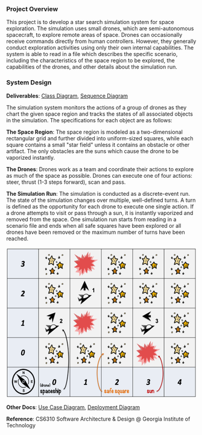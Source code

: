 ### Project Overview

This project is to develop a star search simulation system for space exploration. The simulation uses small drones, which are semi-autonomous spacecraft, to explore remote areas of space. Drones can occasionally receive commands directly from human controllers. However, they generally conduct exploration activities using only their own internal capabilities. The system is able to read in a file which describes the specific scenario, including the characteristics of the space region to be explored, the capabilities of the drones, and other details about the simulation run. 

### System Design

**Deliverables**: [Class Diagram](https://github.com/shuang379/star_search_simulation_system/blob/main/docs/class_diagram.png), [Sequence Diagram](https://github.com/shuang379/star_search_simulation_system/blob/main/docs/sequence_diagram.png)

The simulation system monitors the actions of a group of drones as they chart the given space region and tracks the states of all associated objects in the simulation. The specifications for each object are as follows:

**The Space Region**: The space region is modeled as a two-dimensional rectangular grid and further divided into uniform-sized squares, while each square contains a small "star field" unless it contains an obstacle or other artifact. The only obstacles are the suns which cause the drone to be vaporized instantly. 

**The Drones**: Drones work as a team and coordinate their actions to explore as much of the space as possible. Drones can execute one of four actions: steer, thrust (1-3 steps forward), scan and pass. 

**The Simulation Run**: The simulation is conducted as a discrete-event run. The state of the simulation changes over multiple, well-defined turns. A turn is defined as the opportunity for each drone to execute one single action. If a drone attempts to visit or pass through a sun, it is instantly vaporized and removed from the space. One simulation run starts from reading in a scenario file and ends when all safe squares have been explored or all drones have been removed or the maximum number of turns have been reached. 

<img src="images/space.png" width="600" height="400">



**Other Docs**: [Use Case Diagram](https://github.com/shuang379/star_search_simulation_system/blob/main/docs/use_case_diagram.png), [Deployment Diagram](https://github.com/shuang379/star_search_simulation_system/blob/main/docs/deployment_diagram.png)

**Reference**: CS6310 Software Architecture & Design @ Georgia Institute of Technology
